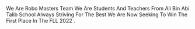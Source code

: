 We Are Robo Masters Team
We Are Students And Teachers From Ali Bin Abi Talib School
Always Striving For The Best
We Are Now Seeking To Win The First Place In The FLL 2022 .
